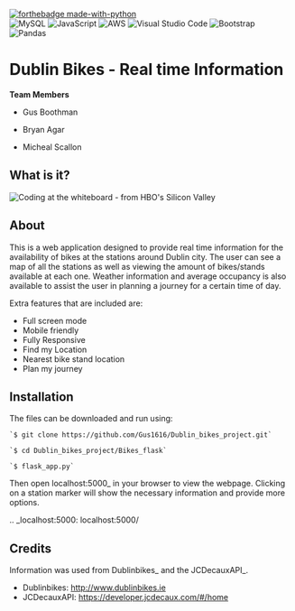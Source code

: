[![forthebadge made-with-python](http://ForTheBadge.com/images/badges/made-with-python.svg)](https://www.python.org/)<br>
![MySQL](https://img.shields.io/badge/mysql-%2300f.svg?style=for-the-badge&logo=mysql&logoColor=white)
![JavaScript](https://img.shields.io/badge/javascript-%23323330.svg?style=for-the-badge&logo=javascript&logoColor=%23F7DF1E)
![AWS](https://img.shields.io/badge/AWS-%23FF9900.svg?style=for-the-badge&logo=amazon-aws&logoColor=white)
![Visual Studio Code](https://img.shields.io/badge/Visual%20Studio%20Code-0078d7.svg?style=for-the-badge&logo=visual-studio-code&logoColor=white)
![Bootstrap](https://img.shields.io/badge/bootstrap-%23563D7C.svg?style=for-the-badge&logo=bootstrap&logoColor=white)
![Pandas](https://img.shields.io/badge/pandas-%23150458.svg?style=for-the-badge&logo=pandas&logoColor=white)

Dublin Bikes - Real time Information
===========
**Team Members**

* Gus Boothman

* Bryan Agar

* Micheal Scallon


## What is it?

![Coding at the whiteboard - from HBO's Silicon Valley](https://d3j2pkmjtin6ou.cloudfront.net/coding-at-the-whiteboard-silicon-valley.png)

About
--------

This is a web application designed to provide real time information for the availability of bikes at the stations
around Dublin city. The user can see a map of all the stations as well as viewing the amount of bikes/stands available
at each one. Weather information and average occupancy is also available to assist the user in planning a journey for
a certain time of day.

Extra features that are included are:
 - Full screen mode
 - Mobile friendly
 - Fully Responsive 
 - Find my Location
 - Nearest bike stand location
 - Plan my journey

Installation
-------
The files can be downloaded and run using:

	`$ git clone https://github.com/Gus1616/Dublin_bikes_project.git`

	`$ cd Dublin_bikes_project/Bikes_flask`

	`$ flask_app.py`
	
Then open localhost:5000_ in your browser to view the webpage. Clicking on a station marker will show the
necessary information and provide more options.

.. _localhost:5000: localhost:5000/

Credits
-------

Information was used from Dublinbikes_ and the JCDecauxAPI_.

- Dublinbikes: http://www.dublinbikes.ie
- JCDecauxAPI: https://developer.jcdecaux.com/#/home
